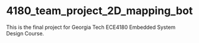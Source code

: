 # 4180_team_project_2D_mapping_bot
This is the final project for Georgia Tech ECE4180 Embedded System Design Course.


